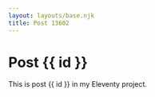 ```yaml
---
layout: layouts/base.njk
title: Post 13602
---
```


# Post {{ id }}

This is post {{ id }} in my Eleventy project.
